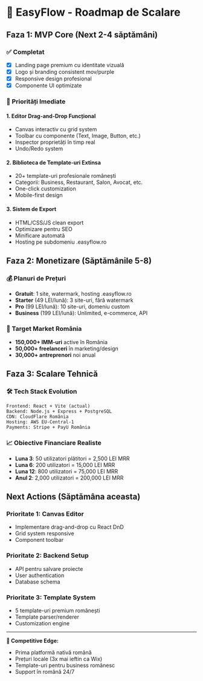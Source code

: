 # 🚀 EasyFlow - Roadmap de Scalare

## Faza 1: MVP Core (Next 2-4 săptămâni)

### ✅ Completat
- [x] Landing page premium cu identitate vizuală
- [x] Logo și branding consistent mov/purple
- [x] Responsive design profesional
- [x] Componente UI optimizate

### 🔄 Priorități Imediate

#### 1. **Editor Drag-and-Drop Funcțional**
- Canvas interactiv cu grid system
- Toolbar cu componente (Text, Image, Button, etc.)
- Inspector proprietăți în timp real
- Undo/Redo system

#### 2. **Biblioteca de Template-uri Extinsa**
- 20+ template-uri profesionale românești
- Categorii: Business, Restaurant, Salon, Avocat, etc.
- One-click customization
- Mobile-first design

#### 3. **Sistem de Export**
- HTML/CSS/JS clean export
- Optimizare pentru SEO
- Minificare automată
- Hosting pe subdomeniu .easyflow.ro

## Faza 2: Monetizare (Săptămânile 5-8)

### 💰 Planuri de Prețuri
- **Gratuit**: 1 site, watermark, hosting .easyflow.ro
- **Starter** (49 LEI/lună): 3 site-uri, fără watermark
- **Pro** (99 LEI/lună): 10 site-uri, domeniu custom
- **Business** (199 LEI/lună): Unlimited, e-commerce, API

### 🎯 Target Market România
- **150,000+ IMM-uri** active în România
- **50,000+ freelanceri** în marketing/design
- **30,000+ antreprenori** noi anual

## Faza 3: Scalare Tehnică

### 🛠 Tech Stack Evolution
```
Frontend: React + Vite (actual)
Backend: Node.js + Express + PostgreSQL
CDN: CloudFlare România
Hosting: AWS EU-Central-1
Payments: Stripe + PayU România
```

### 📈 Obiective Financiare Realiste
- **Luna 3**: 50 utilizatori plătitori = 2,500 LEI MRR
- **Luna 6**: 200 utilizatori = 15,000 LEI MRR  
- **Luna 12**: 800 utilizatori = 75,000 LEI MRR
- **Anul 2**: 2,000 utilizatori = 200,000 LEI MRR

## Next Actions (Săptămâna aceasta)

### Prioritate 1: Canvas Editor
- Implementare drag-and-drop cu React DnD
- Grid system responsive
- Component toolbar

### Prioritate 2: Backend Setup
- API pentru salvare proiecte
- User authentication
- Database schema

### Prioritate 3: Template System
- 5 template-uri premium românești
- Template parser/renderer
- Customization engine

---

**🚀 Competitive Edge:**
- Prima platformă nativă română
- Prețuri locale (3x mai ieftin ca Wix)
- Template-uri pentru business românesc
- Support în română 24/7
